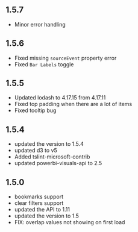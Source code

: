 ## 1.5.7
* Minor error handling

## 1.5.6
* Fixed missing `sourceEvent` property error
* Fixed `Bar Labels` toggle

## 1.5.5
* Updated lodash to 4.17.15 from 4.17.11
* Fixed top padding when there are a lot of items
* Fixed tooltip bug

## 1.5.4
* updated the version to 1.5.4
* updated d3 to v5
* Added tslint-microsoft-contrib
* updated powerbi-visuals-api to 2.5

## 1.5.0
* bookmarks support
* clear filters support
* updated the API to 1.11
* updated the version to 1.5
* FIX: overlap values not showing on first load
